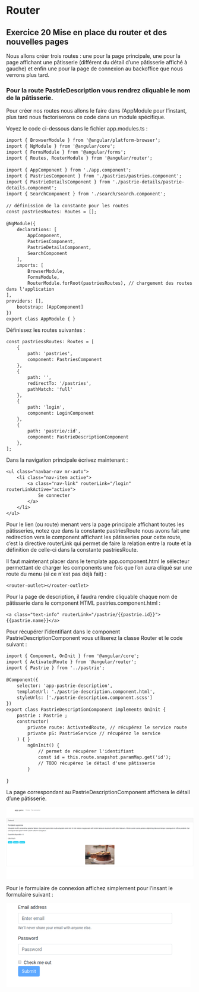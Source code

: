 # Router

## Exercice 20 Mise en place du router et des nouvelles pages

Nous allons créer trois routes : une pour la page principale, une pour la page
affichant une pâtisserie (différent du détail d’une pâtisserie affiché à gauche) et enfin
une pour la page de connexion au backoffice que nous verrons plus tard.

### Pour la route PastrieDescription vous rendrez cliquable le nom de la pâtisserie.

Pour créer nos routes nous allons le faire dans l’AppModule pour l’instant, plus
tard nous factoriserons ce code dans un module spécifique.

Voyez le code ci-dessous dans le fichier app.modules.ts :

```angularjs
import { BrowserModule } from '@angular/platform-browser';
import { NgModule } from '@angular/core';
import { FormsModule } from '@angular/forms';
import { Routes, RouterModule } from '@angular/router';

import { AppComponent } from './app.component';
import { PastriesComponent } from './pastries/pastries.component';
import { PastrieDetailsComponent } from './pastrie-details/pastrie-details.component';
import { SearchComponent } from './search/search.component';

// définission de la constante pour les routes
const pastriesRoutes: Routes = [];

@NgModule({
    declarations: [
        AppComponent,
        PastriesComponent,
        PastrieDetailsComponent,
        SearchComponent
    ],
    imports: [
        BrowserModule,
        FormsModule,
        RouterModule.forRoot(pastriesRoutes), // chargement des routes dans l'application
],
providers: [],
    bootstrap: [AppComponent]
})
export class AppModule { }
```

Définissez les routes suivantes :

```angularjs
const pastriessRoutes: Routes = [
    {
        path: 'pastries',
        component: PastriesComponent
    },
    {
        path: '',
        redirectTo: '/pastries',
        pathMatch: 'full'
    },
    {
        path: 'login',
        component: LoginComponent
    },
    {
        path: 'pastrie/:id',
        component: PastrieDescriptionComponent
    },
];
```

Dans la navigation principale écrivez maintenant :

```angular2html
<ul class="navbar-nav mr-auto">
    <li class="nav-item active">
        <a class="nav-link" routerLink="/login" routerLinkActive="active">
            Se connecter
        </a>
    </li>
</ul>
```

Pour le lien (ou route) menant vers la page principale affichant toutes les pâtisseries,
notez que dans la constante pastriesRoute nous avons fait une redirection vers le
component affichant les pâtisseries pour cette route, c’est la directive routerLink
qui permet de faire la relation entre la route et la définition de celle-ci dans la
constante pastriesRoute.

Il faut maintenant placer dans le template app.component.html le sélecteur
permettant de charger les components une fois que l’on aura cliqué sur une route
du menu (si ce n'est pas déjà fait) :

```angular2html
<router-outlet></router-outlet>
```

Pour la page de description, il faudra rendre cliquable chaque nom de pâtisserie dans le
component HTML pastries.component.html :

```angular2html
<a class="text-info" routerLink="/pastrie/{{pastrie.id}}">{{pastrie.name}}</a>
```

Pour récupérer l’identifiant dans le component PastrieDescriptionComponent
vous utiliserez la classe Router et le code suivant :

```angularjs
import { Component, OnInit } from '@angular/core';
import { ActivatedRoute } from '@angular/router';
import { Pastrie } from '../pastrie';

@Component({
    selector: 'app-pastrie-description',
    templateUrl: './pastrie-description.component.html',
    styleUrls: ['./pastrie-description.component.scss']
})
export class PastrieDescriptionComponent implements OnInit {
    pastrie : Pastrie ;
    constructor(
        private route: ActivatedRoute, // récupérez le service route
        private pS: PastrieService // récupérez le service
    ) { }
        ngOnInit() {
            // permet de récupérer l'identifiant
            const id = this.route.snapshot.paramMap.get('id');
            // TODO récupérez le détail d'une pâtisserie
        }

}
```

La page correspondant au PastrieDescriptionComponent affichera le détail d’une pâtisserie.

![](./img/pastrie_detail.png)

Pour le formulaire de connexion affichez simplement pour l’insant le formulaire
suivant :

![](./img/connection_form.png)